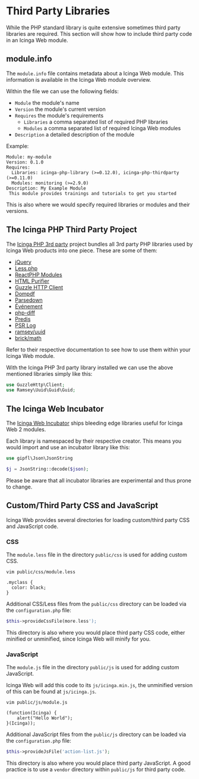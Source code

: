 # Third Party Libraries

While the PHP standard library is quite extensive sometimes third party libraries are required.
This section will show how to include third party code in an Icinga Web module.

## module.info

The `module.info` file contains metadata about a Icinga Web module. This information is available in the Icinga Web module overview.

Within the file we can use the following fields:

* `Module` the module's name
* `Version` the module's current version
* `Requires` the module's requirements
  * `Libraries` a comma separated list of required PHP libraries
  * `Modules` a comma separated list of required Icinga Web modules
* `Description` a detailed description of the module

Example:

```
Module: my-module
Version: 0.1.0
Requires:
  Libraries: icinga-php-library (>=0.12.0), icinga-php-thirdparty (>=0.11.0)
  Modules: monitoring (>=2.9.0)
Description: My Example Module
 This module provides trainings and tutorials to get you started
```

This is also where we would specify required libraries or modules and their versions.

## The Icinga PHP Third Party Project

The [Icinga PHP 3rd party](https://github.com/Icinga/icinga-php-thirdparty) project bundles all 3rd party PHP libraries used by Icinga Web products into one piece.
These are some of them:

* [jQuery](https://github.com/components/jquery)
* [Less.php](https://github.com/wikimedia/less.php)
* [ReactPHP Modules](https://github.com/reactphp)
* [HTML Purifier](https://github.com/ezyang/htmlpurifier)
* [Guzzle HTTP Client](https://github.com/guzzle/guzzle)
* [Dompdf](https://github.com/dompdf/dompdf)
* [Parsedown](https://github.com/erusev/parsedown)
* [Événement](https://github.com/igorw/evenement)
* [php-diff](https://github.com/jfcherng/php-diff)
* [Predis](https://github.com/predis/predis)
* [PSR Log](https://github.com/php-fig/log)
* [ramsey/uuid](https://github.com/ramsey/uuid)
* [brick/math](https://github.com/brick/math)

Refer to their respective documentation to see how to use them within your Icinga Web module.

With the Icinga PHP 3rd party library installed we can use the above mentioned libraries simply like this:

```php
use GuzzleHttp\Client;
use Ramsey\Uuid\Guid\Guid;
```

## The Icinga Web Incubator

The [Icinga Web Incubator](https://github.com/Icinga/icingaweb2-module-incubator) ships bleeding edge libraries useful for Icinga Web 2 modules.

Each library is namespaced by their respective creator. This means you would import and use an incubator library like this:

```php
use gipfl\Json\JsonString

$j = JsonString::decode($json);
```

Please be aware that all incubator libraries are experimental and thus prone to change.

## Custom/Third Party CSS and JavaScript

Icinga Web provides several directories for loading custom/third party CSS and JavaScript code.

### CSS

The `module.less` file in the directory `public/css` is used for adding custom CSS.

```
vim public/css/module.less

.myclass {
  color: black;
}
```

Additional CSS/Less files from the `public/css` directory can be loaded via the `configuration.php` file:

```php
$this->provideCssFile(more.less');
```

This directory is also where you would place third party CSS code, either minified or unminified, since Icinga Web will minify for you.

### JavaScript

The `module.js` file in the directory `public/js` is used for adding custom JavaScript.

Icinga Web will add this code to its `js/icinga.min.js`, the unminified version of this can be found at `js/icinga.js`.

```
vim public/js/module.js

(function(Icinga) {
    alert("Hello World");
}(Icinga));
```

Additional JavaScript files from the `public/js` directory can be loaded via the `configuration.php` file:

```php
$this->provideJsFile('action-list.js');
```

This directory is also where you would place third party JavaScript. A good practice is to use a `vendor` directory within `public/js` for third party code.
